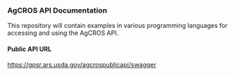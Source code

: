 ### AgCROS API Documentation

This repository will contain examples in various programming languages for accessing and using the AgCROS API.

#### Public API URL
https://gpsr.ars.usda.gov/agcrospublicapi/swagger

